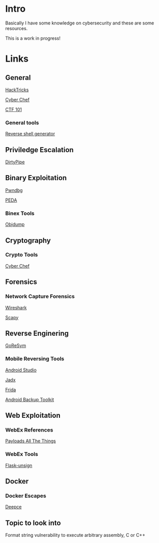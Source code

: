 # Intro

Basically I have some knowledge on cybersecurity and these are some resources.

This is a work in progress!

# Links

## General

[HackTricks](https://book.hacktricks.xyz/welcome/readme)

[Cyber Chef](https://gchq.github.io/CyberChef/)

[CTF 101](https://ctf101.org/)

### General tools

[Reverse shell generator](https://www.revshells.com/)


## Priviledge Escalation

[DirtyPipe](https://github.com/AlexisAhmed/CVE-2022-0847-DirtyPipe-Exploits)

## Binary Exploitation

[Pwndbg](https://github.com/pwndbg/pwndbg)
 
[PEDA](https://github.com/longld/peda)

### Binex Tools

[Objdump](https://man7.org/linux/man-pages/man1/objdump.1.html)

## Cryptography

### Crypto Tools

[Cyber Chef](https://gchq.github.io/CyberChef/)

## Forensics

### Network Capture Forensics

[Wireshark](https://www.wireshark.org/)

[Scapy](https://scapy.readthedocs.io/en/latest/introduction.html)

## Reverse Enginering

[GoReSym](https://github.com/mandiant/GoReSym)

### Mobile Reversing Tools

[Android Studio](https://developer.android.com/studio)

[Jadx](https://github.com/skylot/jadx)

[Frida](https://frida.re/docs/android/)

[Android Backup Toolkit](https://sourceforge.net/projects/android-backup-processor/)

## Web Exploitation

### WebEx References

[Payloads All The Things](https://swisskyrepo.github.io/PayloadsAllTheThings/)

### WebEx Tools

[Flask-unsign](https://book.hacktricks.xyz/network-services-pentesting/pentesting-web/flask)

## Docker

### Docker Escapes

[Deepce](https://github.com/stealthcopter/deepce)

## Topic to look into

Format string vulnerability to execute arbitrary assembly, C or C++
